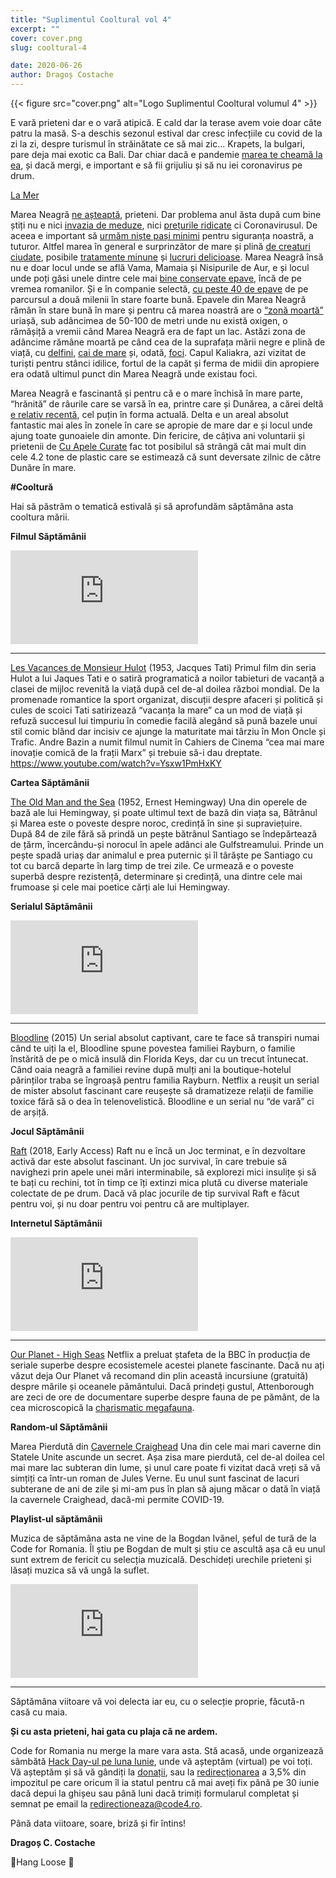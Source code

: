 ```yaml
---
title: "Suplimentul Cooltural vol 4"
excerpt: ""
cover: cover.png
slug: cooltural-4

date: 2020-06-26
author: Dragoș Costache
---
```


{{< figure src="cover.png" alt="Logo Suplimentul Cooltural volumul 4" >}}

E vară prieteni dar e o vară atipică. E cald dar la terase avem voie doar câte patru la masă. S-a deschis sezonul estival dar cresc infecțiile cu covid de la zi la zi, despre turismul în străinătate ce să mai zic... Krapets, la bulgari, pare deja mai exotic ca Bali. Dar chiar dacă e pandemie [marea te cheamă la ea](https://www.youtube.com/watch?v=hgpjbWbhgKc), și dacă mergi, e important e să fii grijuliu și să nu iei coronavirus pe drum.

[La Mer](https://www.youtube.com/watch?v=PXQh9jTwwoA)

Marea Neagră [ne așteaptă](https://www.economica.net/numarul-de-rezervari-pe-litoral-s-a-triplat-dupa-anuntul-privind-deschiderea-plajelor-la-1-iunie_185175.html), prieteni. Dar problema anul ăsta după cum bine știți nu e nici [invazia de meduze](https://stirileprotv.ro/divers/sute-de-vietati-si-au-facut-aparitia-pe-litoral-imi-este-teama.html), nici [prețurile ridicate](https://stirileprotv.ro/stiri/travel/preturile-din-mamaia-mai-mari-decat-la-sunny-beach-si-creta-diferente-la-3-si-4-stele.html) ci Coronavirusul. De aceea e important să [urmăm niște pași minimi](https://www.today.com/health/how-plan-summer-safecation-what-know-about-road-trips-flying-t184324) pentru siguranța noastră, a tuturor. Altfel marea în general e surprinzător de mare și plină [de creaturi ciudate](https://www.youtube.com/watch?v=B6Lh-TB2_mA), posibile [tratamente minune](https://ocean.si.edu/ocean-life/invertebrates/sea-sponge-hiv-medicine) și [lucruri delicioase](https://www.atlasobscura.com/articles/what-is-nori). Marea Neagră însă nu e doar locul unde se află Vama, Mamaia și Nisipurile de Aur, e și locul unde poți găsi unele dintre cele mai [bine conservate epave](https://www.theguardian.com/science/2018/oct/23/oldest-intact-shipwreck-thought-to-be-ancient-greek-discovered-at-bottom-of-black-sea), încă de pe vremea romanilor. Și e în companie selectă, [cu peste 40 de epave](https://www.nationalgeographic.com/history/magazine/2017/03-04/black-sea-ancient-shipwrecks-bulgaria/) de pe parcursul a două milenii în stare foarte bună. Epavele din Marea Neagră rămân în stare bună în mare și pentru că marea noastră are o [“zonă moartă”](https://www.nationalgeographic.org/encyclopedia/dead-zone/#:~:text=Natural%20Dead%20Zones&text=The%20largest%20dead%20zone%20in,through%20the%20shallow%20Bosporus%20strait.) uriașă, sub adâncimea de 50-100 de metri unde nu există oxigen, o rămășiță a vremii când Marea Neagră era de fapt un lac. Astăzi zona de adâncime rămâne moartă pe când cea  de la suprafața mării negre e plină de viață, cu [delfini](https://www.youtube.com/watch?v=s4LDrl4mJcI), [cai de mare](https://www.youtube.com/watch?v=ch88u5-PNyY) și, odată, [foci](https://www.descopera.ro/natura/11741647-disparute-si-pierdute-cine-erau-focile-din-marea-neagra). Capul Kaliakra, azi vizitat de turiști pentru stânci idilice,  fortul de la capăt și ferma de midii din apropiere era odată ultimul punct din Marea Neagră unde existau foci.

Marea Neagră e fascinantă și pentru că e o mare închisă în mare parte, “hrănită” de râurile care se varsă în ea, printre care și Dunărea, a cărei deltă [e relativ recentă](http://historymaps.ro/?p=3429), cel puțin în forma actuală. Delta e un areal absolut fantastic mai ales în zonele în care se apropie de mare dar e și locul unde ajung toate gunoaiele din amonte. Din fericire, de câțiva ani voluntarii și prietenii de [Cu Apele Curate](http://historymaps.ro/?p=3429) fac tot posibilul să strângă cât mai mult din cele 4.2 tone de plastic care se estimează că sunt deversate zilnic de către Dunăre în mare.

**#Cooltură**

Hai să păstrăm o tematică estivală și să aprofundăm  săptămâna asta cooltura mării.

**Filmul Săptămânii**

<div class="embed-responsive is-16by9">
  <iframe src="https://www.youtube-nocookie.com/embed/Ysxw1PmHxKY" frameborder="0" allow="accelerometer; autoplay; encrypted-media; gyroscope; picture-in-picture" allowfullscreen></iframe>
</div>

---

[Les Vacances de Monsieur Hulot](https://www.youtube.com/watch?v=Ysxw1PmHxKY) (1953, Jacques Tati) Primul film din seria Hulot a lui Jaques Tati e o satiră programatică a noilor tabieturi de vacanță a clasei de mijloc revenită la viață după cel de-al doilea război mondial. De la promenade romantice la sport organizat, discuții despre afaceri și politică și cules de scoici Tati satirizează “vacanța la mare” ca un mod de viață și refuză succesul lui timpuriu în comedie facilă alegând să pună bazele unui stil comic blând dar incisiv ce ajunge la maturitate mai târziu în Mon Oncle și Trafic. Andre Bazin a numit filmul numit în Cahiers de Cinema “cea mai mare inovație comică de la frații Marx” și trebuie să-i dau dreptate.
https://www.youtube.com/watch?v=Ysxw1PmHxKY

**Cartea Săptămânii**

[The Old Man and the Sea](https://carturesti.ro/carte/batranul-si-marea-1040564) (1952, Ernest Hemingway) Una din operele de bază ale lui Hemingway, și poate ultimul text de bază din viața sa, Bătrânul și Marea este o poveste despre noroc, credință în sine și supraviețuire. După 84 de zile fără să prindă un pește bătrânul Santiago se îndepărtează de țărm, încercându-și norocul în apele adânci ale Gulfstreamului. Prinde un pește spadă uriaș dar animalul e prea puternic și îl târăște pe Santiago cu tot cu barcă departe în larg timp de trei zile. Ce urmează e o poveste superbă despre rezistență, determinare și credință, una dintre cele mai frumoase și cele mai poetice cărți ale lui Hemingway.

**Serialul Săptămânii**

<div class="embed-responsive is-16by9">
  <iframe src="https://www.youtube-nocookie.com/embed/wQvJ-nR9184" frameborder="0" allow="accelerometer; autoplay; encrypted-media; gyroscope; picture-in-picture" allowfullscreen></iframe>
</div>

---

[Bloodline](https://www.youtube.com/watch?v=wQvJ-nR9184) (2015) Un serial absolut captivant, care te face să transpiri numai când te uiți la el, Bloodline spune povestea familiei Rayburn, o familie înstărită de pe o mică insulă din Florida Keys, dar cu un trecut întunecat. Când oaia neagră a familiei revine după mulți ani la boutique-hotelul părinților traba se îngroașă pentru familia Rayburn. Netflix a reușit un serial de mister absolut fascinant care reușește să dramatizeze relații de familie toxice fără să o dea în telenovelistică. Bloodline e un serial nu “de vară” ci de arșiță.

**Jocul Săptămânii**

[Raft](https://store.steampowered.com/app/648800/Raft/) (2018, Early Access) Raft nu e încă un Joc terminat, e în dezvoltare activă dar este absolut fascinant. Un joc survival, în care trebuie să navighezi prin apele unei mări interminabile,  să explorezi mici insulițe și să te bați cu rechini, tot în timp ce îți extinzi mica plută cu diverse materiale colectate de pe drum. Dacă vă plac jocurile de tip survival Raft e făcut pentru voi, și nu doar pentru voi pentru că are multiplayer.

**Internetul Săptămânii**

<div class="embed-responsive is-16by9">
  <iframe src="https://www.youtube-nocookie.com/embed/9FqwhW0B3tY" frameborder="0" allow="accelerometer; autoplay; encrypted-media; gyroscope; picture-in-picture" allowfullscreen></iframe>
</div>

---

[Our Planet - High Seas](https://www.youtube.com/watch?v=9FqwhW0B3tY) Netflix a preluat ștafeta de la BBC în producția de seriale superbe despre ecosistemele acestei planete fascinante. Dacă nu ați văzut deja Our Planet vă recomand din plin această incursiune (gratuită) despre mările și oceanele pământului. Dacă prindeți gustul, Attenborough are zeci de ore de documentare superbe despre fauna de pe pământ, de la cea microscopică la [charismatic megafauna](https://en.wikipedia.org/wiki/Charismatic_megafauna).

**Random-ul Săptămânii**

Marea Pierdută  din [Cavernele Craighead](https://en.wikipedia.org/wiki/Craighead_Caverns) Una din cele mai mari caverne din Statele Unite ascunde un secret. Așa zisa mare pierdută, cel de-al doilea cel mai mare lac subteran din lume, și unul care poate fi vizitat dacă vreți să vă simțiți ca într-un roman de Jules Verne. Eu unul sunt fascinat de lacuri subterane de ani de zile și mi-am pus în plan să ajung măcar o dată în viață la cavernele Craighead, dacă-mi permite COVID-19.

**Playlist-ul săptămânii**

Muzica de săptămâna asta ne vine de la Bogdan Ivănel, șeful de tură de la Code for Romania. Îl știu pe Bogdan de mult și știu ce ascultă așa că eu unul sunt extrem de fericit cu selecția muzicală. Deschideți urechile prieteni și lăsați muzica să vă ungă la suflet.

<div class="embed-responsive is-16by9">
  <iframe src="https://open.spotify.com/embed/playlist/0G1vGLKn7aPltw0t9ivOGy" frameborder="0" allowtransparency="true" allow="encrypted-media"></iframe>
</div>

---

Săptămâna viitoare vă voi delecta iar eu, cu o selecție proprie, făcută-n casă cu maia.

**Și cu asta prieteni, hai gata cu plaja că ne ardem.**

Code for Romania nu merge la mare vara asta. Stă acasă, unde organizează sâmbătă [Hack Day-ul pe luna Iunie](https://tfsg.code4.ro/ro/), unde vă așteptăm (virtual) pe voi toți. Vă așteptăm și să vă gândiți la [donații](https://code4.ro/ro/doneaza/), sau la [redirecționarea](https://redirectioneaza.ro/code-for-romania/doilasuta) a 3,5% din impozitul pe care oricum îl ia statul pentru că mai aveți fix până pe 30 iunie dacă depui la ghișeu sau până luni dacă trimiți formularul completat și semnat pe email la redirectioneaza@code4.ro. 

Până data viitoare, soare, briză și fir întins!

**Dragoș C. Costache**

🤙Hang Loose 🤙
